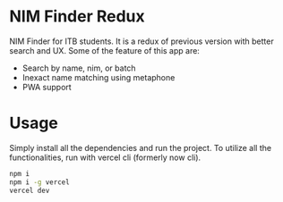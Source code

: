 # NIM Finder Redux

NIM Finder for ITB students. It is a redux of previous version with better search and UX. Some of the feature of this app are:
- Search by name, nim, or batch
- Inexact name matching using metaphone
- PWA support

# Usage

Simply install all the dependencies and run the project. To utilize all the functionalities, run with vercel cli (formerly now cli).

```bash
npm i
npm i -g vercel
vercel dev
```
